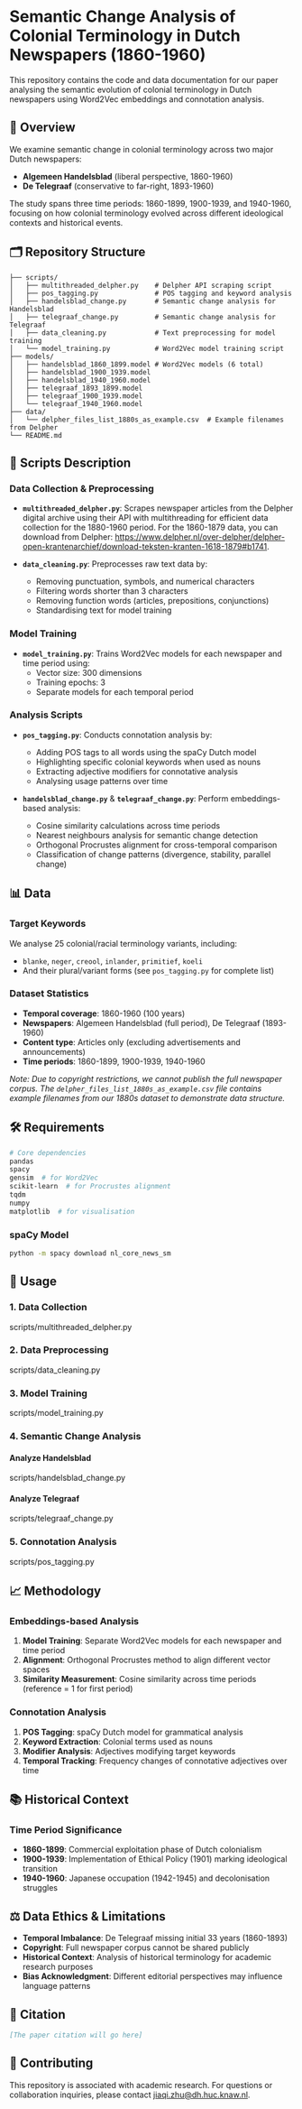 # Semantic Change Analysis of Colonial Terminology in Dutch Newspapers (1860-1960)

This repository contains the code and data documentation for our paper analysing the semantic evolution of colonial terminology in Dutch newspapers using Word2Vec embeddings and connotation analysis.

## 📖 Overview

We examine semantic change in colonial terminology across two major Dutch newspapers:
- **Algemeen Handelsblad** (liberal perspective, 1860-1960)
- **De Telegraaf** (conservative to far-right, 1893-1960)

The study spans three time periods: 1860-1899, 1900-1939, and 1940-1960, focusing on how colonial terminology evolved across different ideological contexts and historical events.

## 🗂️ Repository Structure

```
├── scripts/
│   ├── multithreaded_delpher.py    # Delpher API scraping script
│   ├── pos_tagging.py              # POS tagging and keyword analysis
│   ├── handelsblad_change.py       # Semantic change analysis for Handelsblad
│   ├── telegraaf_change.py         # Semantic change analysis for Telegraaf
│   ├── data_cleaning.py            # Text preprocessing for model training
│   └── model_training.py           # Word2Vec model training script
├── models/
│   ├── handelsblad_1860_1899.model # Word2Vec models (6 total)
│   ├── handelsblad_1900_1939.model
│   ├── handelsblad_1940_1960.model
│   ├── telegraaf_1893_1899.model
│   ├── telegraaf_1900_1939.model
│   └── telegraaf_1940_1960.model
├── data/
│   └── delpher_files_list_1880s_as_example.csv  # Example filenames from Delpher
└── README.md
```

## 🔧 Scripts Description

### Data Collection & Preprocessing

- **`multithreaded_delpher.py`**: Scrapes newspaper articles from the Delpher digital archive using their API with multithreading for efficient data collection for the 1880-1960 period. For the 1860-1879 data, you can download from Delpher: https://www.delpher.nl/over-delpher/delpher-open-krantenarchief/download-teksten-kranten-1618-1879#b1741.
  
- **`data_cleaning.py`**: Preprocesses raw text data by:
  - Removing punctuation, symbols, and numerical characters
  - Filtering words shorter than 3 characters
  - Removing function words (articles, prepositions, conjunctions)
  - Standardising text for model training

### Model Training

- **`model_training.py`**: Trains Word2Vec models for each newspaper and time period using:
  - Vector size: 300 dimensions
  - Training epochs: 3
  - Separate models for each temporal period

### Analysis Scripts

- **`pos_tagging.py`**: Conducts connotation analysis by:
  - Adding POS tags to all words using the spaCy Dutch model
  - Highlighting specific colonial keywords when used as nouns
  - Extracting adjective modifiers for connotative analysis
  - Analysing usage patterns over time

- **`handelsblad_change.py`** & **`telegraaf_change.py`**: Perform embeddings-based analysis:
  - Cosine similarity calculations across time periods
  - Nearest neighbours analysis for semantic change detection
  - Orthogonal Procrustes alignment for cross-temporal comparison
  - Classification of change patterns (divergence, stability, parallel change)

## 📊 Data

### Target Keywords
We analyse 25 colonial/racial terminology variants, including:
- `blanke`, `neger`, `creool`, `inlander`, `primitief`, `koeli`
- And their plural/variant forms (see `pos_tagging.py` for complete list)

### Dataset Statistics
- **Temporal coverage**: 1860-1960 (100 years)
- **Newspapers**: Algemeen Handelsblad (full period), De Telegraaf (1893-1960)
- **Content type**: Articles only (excluding advertisements and announcements)
- **Time periods**: 1860-1899, 1900-1939, 1940-1960

*Note: Due to copyright restrictions, we cannot publish the full newspaper corpus. The `delpher_files_list_1880s_as_example.csv` file contains example filenames from our 1880s dataset to demonstrate data structure.*

## 🛠️ Requirements

```bash
# Core dependencies
pandas
spacy
gensim  # for Word2Vec
scikit-learn  # for Procrustes alignment
tqdm
numpy
matplotlib  # for visualisation
```

### spaCy Model
```bash
python -m spacy download nl_core_news_sm
```

## 🚀 Usage

### 1. Data Collection
scripts/multithreaded_delpher.py

### 2. Data Preprocessing
scripts/data_cleaning.py

### 3. Model Training
scripts/model_training.py

### 4. Semantic Change Analysis
#### Analyze Handelsblad
scripts/handelsblad_change.py

#### Analyze Telegraaf  
scripts/telegraaf_change.py

### 5. Connotation Analysis
scripts/pos_tagging.py

## 📈 Methodology

### Embeddings-based Analysis
1. **Model Training**: Separate Word2Vec models for each newspaper and time period
2. **Alignment**: Orthogonal Procrustes method to align different vector spaces
3. **Similarity Measurement**: Cosine similarity across time periods (reference = 1 for first period)

### Connotation Analysis
1. **POS Tagging**: spaCy Dutch model for grammatical analysis
2. **Keyword Extraction**: Colonial terms used as nouns
3. **Modifier Analysis**: Adjectives modifying target keywords
4. **Temporal Tracking**: Frequency changes of connotative adjectives over time

## 📚 Historical Context

### Time Period Significance
- **1860-1899**: Commercial exploitation phase of Dutch colonialism
- **1900-1939**: Implementation of Ethical Policy (1901) marking ideological transition
- **1940-1960**: Japanese occupation (1942-1945) and decolonisation struggles

## ⚖️ Data Ethics & Limitations

- **Temporal Imbalance**: De Telegraaf missing initial 33 years (1860-1893)
- **Copyright**: Full newspaper corpus cannot be shared publicly
- **Historical Context**: Analysis of historical terminology for academic research purposes
- **Bias Acknowledgment**: Different editorial perspectives may influence language patterns

## 📄 Citation

```bibtex
[The paper citation will go here]
```

## 🤝 Contributing

This repository is associated with academic research. For questions or collaboration inquiries, please contact jiaqi.zhu@dh.huc.knaw.nl.
